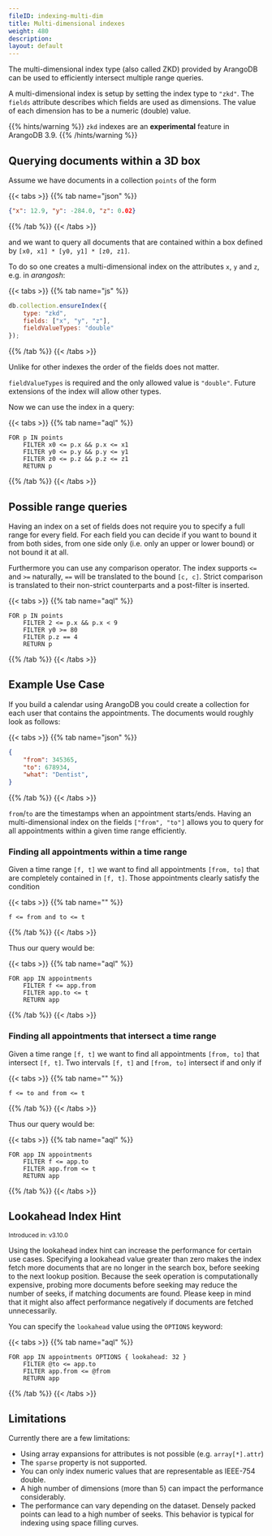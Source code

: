 ```yaml
---
fileID: indexing-multi-dim
title: Multi-dimensional indexes
weight: 480
description: 
layout: default
---
```

The multi-dimensional index type (also called ZKD) provided by ArangoDB can be
used to efficiently intersect multiple range queries.

A multi-dimensional index is setup by setting the index type to `"zkd"`.
The `fields` attribute describes which fields are used as dimensions.
The value of each dimension has to be a numeric (double) value.

{{% hints/warning %}}
`zkd` indexes are an **experimental** feature in ArangoDB 3.9.
{{% /hints/warning %}}

## Querying documents within a 3D box

Assume we have documents in a collection `points` of the form

{{< tabs >}}
{{% tab name="json" %}}
```json
{"x": 12.9, "y": -284.0, "z": 0.02}
```
{{% /tab %}}
{{< /tabs >}}

and we want to query all documents that are contained within a box defined by
`[x0, x1] * [y0, y1] * [z0, z1]`.

To do so one creates a multi-dimensional index on the attributes `x`, `y` and
`z`, e.g. in _arangosh_:

{{< tabs >}}
{{% tab name="js" %}}
```js
db.collection.ensureIndex({
    type: "zkd",
    fields: ["x", "y", "z"],
    fieldValueTypes: "double"
});
```
{{% /tab %}}
{{< /tabs >}}

Unlike for other indexes the order of the fields does not matter.

`fieldValueTypes` is required and the only allowed value is `"double"`.
Future extensions of the index will allow other types.

Now we can use the index in a query:

{{< tabs >}}
{{% tab name="aql" %}}
```aql
FOR p IN points
    FILTER x0 <= p.x && p.x <= x1
    FILTER y0 <= p.y && p.y <= y1
    FILTER z0 <= p.z && p.z <= z1
    RETURN p
```
{{% /tab %}}
{{< /tabs >}}

## Possible range queries

Having an index on a set of fields does not require you to specify a full range
for every field. For each field you can decide if you want to bound
it from both sides, from one side only (i.e. only an upper or lower bound)
or not bound it at all.

Furthermore you can use any comparison operator. The index supports `<=` and `>=`
naturally, `==` will be translated to the bound `[c, c]`. Strict comparison
is translated to their non-strict counterparts and a post-filter is inserted.

{{< tabs >}}
{{% tab name="aql" %}}
```aql
FOR p IN points
    FILTER 2 <= p.x && p.x < 9
    FILTER y0 >= 80
    FILTER p.z == 4
    RETURN p
```
{{% /tab %}}
{{< /tabs >}}

## Example Use Case

If you build a calendar using ArangoDB you could create a collection for each user
that contains the appointments. The documents would roughly look as follows:

{{< tabs >}}
{{% tab name="json" %}}
```json
{
    "from": 345365,
    "to": 678934,
    "what": "Dentist",
}
```
{{% /tab %}}
{{< /tabs >}}

`from`/`to` are the timestamps when an appointment starts/ends. Having an
multi-dimensional index on the fields `["from", "to"]` allows you to query
for all appointments within a given time range efficiently.

### Finding all appointments within a time range

Given a time range `[f, t]` we want to find all appointments `[from, to]` that
are completely contained in `[f, t]`. Those appointments clearly satisfy the
condition

{{< tabs >}}
{{% tab name="" %}}
```
f <= from and to <= t
```
{{% /tab %}}
{{< /tabs >}}

Thus our query would be:

{{< tabs >}}
{{% tab name="aql" %}}
```aql
FOR app IN appointments
    FILTER f <= app.from
    FILTER app.to <= t
    RETURN app
```
{{% /tab %}}
{{< /tabs >}}

### Finding all appointments that intersect a time range

Given a time range `[f, t]` we want to find all appointments `[from, to]` that
intersect `[f, t]`. Two intervals `[f, t]` and `[from, to]` intersect if
and only if

{{< tabs >}}
{{% tab name="" %}}
```
f <= to and from <= t
```
{{% /tab %}}
{{< /tabs >}}

Thus our query would be:

{{< tabs >}}
{{% tab name="aql" %}}
```aql
FOR app IN appointments
    FILTER f <= app.to
    FILTER app.from <= t
    RETURN app
```
{{% /tab %}}
{{< /tabs >}}

## Lookahead Index Hint

<small>Introduced in: v3.10.0</small>

Using the lookahead index hint can increase the performance for certain use
cases. Specifying a lookahead value greater than zero makes the index fetch
more documents that are no longer in the search box, before seeking to the
next lookup position. Because the seek operation is computationally expensive,
probing more documents before seeking may reduce the number of seeks, if
matching documents are found. Please keep in mind that it might also affect
performance negatively if documents are fetched unnecessarily.

You can specify the `lookahead` value using the `OPTIONS` keyword:

{{< tabs >}}
{{% tab name="aql" %}}
```aql
FOR app IN appointments OPTIONS { lookahead: 32 }
    FILTER @to <= app.to
    FILTER app.from <= @from
    RETURN app
```
{{% /tab %}}
{{< /tabs >}}

## Limitations

Currently there are a few limitations:

- Using array expansions for attributes is not possible (e.g. `array[*].attr`)
- The `sparse` property is not supported.
- You can only index numeric values that are representable as IEEE-754 double.
- A high number of dimensions (more than 5) can impact the performance considerably.
- The performance can vary depending on the dataset. Densely packed points can
  lead to a high number of seeks. This behavior is typical for indexing using
  space filling curves.
